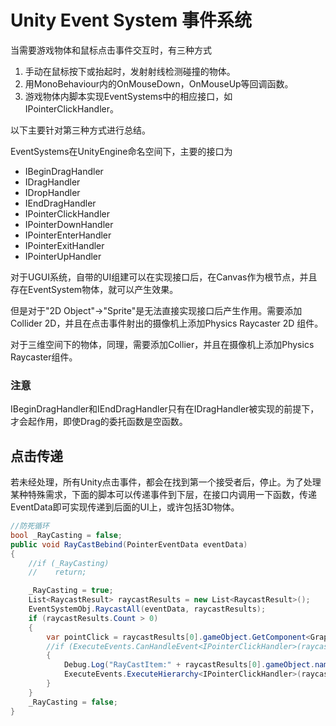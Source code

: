 # Unity Event System 事件系统

当需要游戏物体和鼠标点击事件交互时，有三种方式

1. 手动在鼠标按下或抬起时，发射射线检测碰撞的物体。
2. 用MonoBehaviour内的OnMouseDown，OnMouseUp等回调函数。
3. 游戏物体内脚本实现EventSystems中的相应接口，如IPointerClickHandler。
	
以下主要针对第三种方式进行总结。

EventSystems在UnityEngine命名空间下，主要的接口为
* IBeginDragHandler
* IDragHandler
* IDropHandler
* IEndDragHandler
* IPointerClickHandler
* IPointerDownHandler
* IPointerEnterHandler
* IPointerExitHandler
* IPointerUpHandler

对于UGUI系统，自带的UI组建可以在实现接口后，在Canvas作为根节点，并且存在EventSystem物体，就可以产生效果。

但是对于"2D Object"->"Sprite"是无法直接实现接口后产生作用。需要添加Collider 2D，并且在点击事件射出的摄像机上添加Physics Raycaster 2D 组件。

对于三维空间下的物体，同理，需要添加Collier，并且在摄像机上添加Physics Raycaster组件。

### 注意

IBeginDragHandler和IEndDragHandler只有在IDragHandler被实现的前提下，才会起作用，即使Drag的委托函数是空函数。

## 点击传递

若未经处理，所有Unity点击事件，都会在找到第一个接受者后，停止。为了处理某种特殊需求，下面的脚本可以传递事件到下层，在接口内调用一下函数，传递EventData即可实现传递到后面的UI上，或许包括3D物体。

``` C#
//防死循环
bool _RayCasting = false;
public void RayCastBebind(PointerEventData eventData)
{
    //if (_RayCasting)
    //    return;

    _RayCasting = true;
    List<RaycastResult> raycastResults = new List<RaycastResult>();
    EventSystemObj.RaycastAll(eventData, raycastResults);
    if (raycastResults.Count > 0)
    {
        var pointClick = raycastResults[0].gameObject.GetComponent<Graphic>();
        //if (ExecuteEvents.CanHandleEvent<IPointerClickHandler>(raycastResults[0].gameObject))
        {
            Debug.Log("RayCastItem:" + raycastResults[0].gameObject.name);
            ExecuteEvents.ExecuteHierarchy<IPointerClickHandler>(raycastResults[0].gameObject, eventData, (x, y) => x.OnPointerClick(eventData));
        }
    }
    _RayCasting = false;
}
```